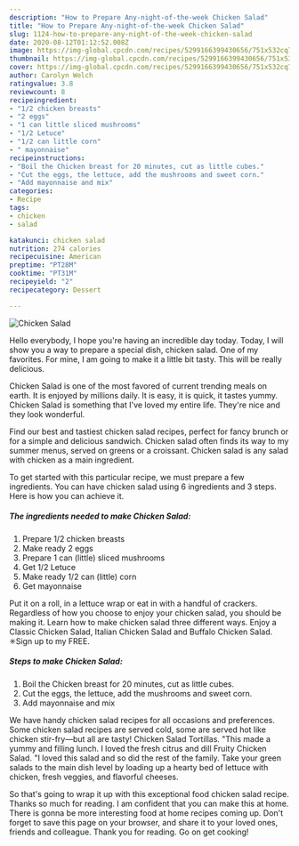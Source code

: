 ```yaml
---
description: "How to Prepare Any-night-of-the-week Chicken Salad"
title: "How to Prepare Any-night-of-the-week Chicken Salad"
slug: 1124-how-to-prepare-any-night-of-the-week-chicken-salad
date: 2020-08-12T01:12:52.008Z
image: https://img-global.cpcdn.com/recipes/5299166399430656/751x532cq70/chicken-salad-recipe-main-photo.jpg
thumbnail: https://img-global.cpcdn.com/recipes/5299166399430656/751x532cq70/chicken-salad-recipe-main-photo.jpg
cover: https://img-global.cpcdn.com/recipes/5299166399430656/751x532cq70/chicken-salad-recipe-main-photo.jpg
author: Carolyn Welch
ratingvalue: 3.8
reviewcount: 8
recipeingredient:
- "1/2 chicken breasts"
- "2 eggs"
- "1 can little sliced mushrooms"
- "1/2 Letuce"
- "1/2 can little corn"
- " mayonnaise"
recipeinstructions:
- "Boil the Chicken breast for 20 minutes, cut as little cubes."
- "Cut the eggs, the lettuce, add the mushrooms and sweet corn."
- "Add mayonnaise and mix"
categories:
- Recipe
tags:
- chicken
- salad

katakunci: chicken salad 
nutrition: 274 calories
recipecuisine: American
preptime: "PT28M"
cooktime: "PT31M"
recipeyield: "2"
recipecategory: Dessert

---
```



![Chicken Salad](https://img-global.cpcdn.com/recipes/5299166399430656/751x532cq70/chicken-salad-recipe-main-photo.jpg)

Hello everybody, I hope you're having an incredible day today. Today, I will show you a way to prepare a special dish, chicken salad. One of my favorites. For mine, I am going to make it a little bit tasty. This will be really delicious.

Chicken Salad is one of the most favored of current trending meals on earth. It is enjoyed by millions daily. It is easy, it is quick, it tastes yummy. Chicken Salad is something that I've loved my entire life. They're nice and they look wonderful.

Find our best and tastiest chicken salad recipes, perfect for fancy brunch or for a simple and delicious sandwich. Chicken salad often finds its way to my summer menus, served on greens or a croissant. Chicken salad is any salad with chicken as a main ingredient.


To get started with this particular recipe, we must prepare a few ingredients. You can have chicken salad using 6 ingredients and 3 steps. Here is how you can achieve it.

<!--inarticleads1-->

##### The ingredients needed to make Chicken Salad:

1. Prepare 1/2 chicken breasts
1. Make ready 2 eggs
1. Prepare 1 can (little) sliced mushrooms
1. Get 1/2 Letuce
1. Make ready 1/2 can (little) corn
1. Get  mayonnaise


Put it on a roll, in a lettuce wrap or eat in with a handful of crackers. Regardless of how you choose to enjoy your chicken salad, you should be making it. Learn how to make chicken salad three different ways. Enjoy a Classic Chicken Salad, Italian Chicken Salad and Buffalo Chicken Salad. ✳︎Sign up to my FREE. 

<!--inarticleads2-->

##### Steps to make Chicken Salad:

1. Boil the Chicken breast for 20 minutes, cut as little cubes.
1. Cut the eggs, the lettuce, add the mushrooms and sweet corn.
1. Add mayonnaise and mix


We have handy chicken salad recipes for all occasions and preferences. Some chicken salad recipes are served cold, some are served hot like chicken stir-fry—but all are tasty! Chicken Salad Tortillas. &#34;This made a yummy and filling lunch. I loved the fresh citrus and dill Fruity Chicken Salad. &#34;I loved this salad and so did the rest of the family. Take your green salads to the main dish level by loading up a hearty bed of lettuce with chicken, fresh veggies, and flavorful cheeses. 

So that's going to wrap it up with this exceptional food chicken salad recipe. Thanks so much for reading. I am confident that you can make this at home. There is gonna be more interesting food at home recipes coming up. Don't forget to save this page on your browser, and share it to your loved ones, friends and colleague. Thank you for reading. Go on get cooking!
